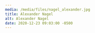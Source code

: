 ```yaml
---
media: /media/files/nagel_alexander.jpg
title: Alexander Nagel
alt: Alexander Nagel
date: 2020-12-23 09:03:00 -0500
---
```

